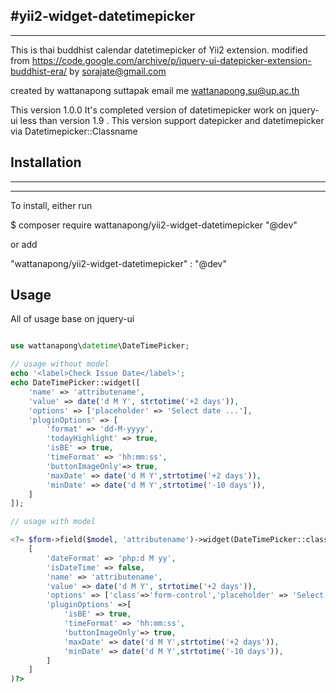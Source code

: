 #yii2-widget-datetimepicker
--------------
--------------

This is thai buddhist calendar datetimepicker of Yii2 extension.
modified from https://code.google.com/archive/p/jquery-ui-datepicker-extension-buddhist-era/
by sorajate@gmail.com

created by wattanapong suttapak
email me wattanapong.su@up.ac.th

This version 1.0.0
It's completed version of datetimepicker work on jquery-ui less than version 1.9 .
This version support datepicker and datetimepicker via Datetimepicker::Classname

## Installation
--------------
--------------

To install, either run

$ composer require wattanapong/yii2-widget-datetimepicker "@dev"

or add

"wattanapong/yii2-widget-datetimepicker" : "@dev"

## Usage
All of usage base on jquery-ui

```php

use wattanapong\datetime\DateTimePicker;

// usage without model
echo '<label>Check Issue Date</label>';
echo DateTimePicker::widget([
	'name' => 'attributename', 
	'value' => date('d M Y', strtotime('+2 days')),
	'options' => ['placeholder' => 'Select date ...'],
	'pluginOptions' => [
		'format' => 'dd-M-yyyy',
		'todayHighlight' => true,
		'isBE' => true,	
		'timeFormat' => 'hh:mm:ss',
		'buttonImageOnly'=> true,
		'maxDate' => date('d M Y',strtotime('+2 days')),
		'minDate' => date('d M Y',strtotime('-10 days')),
	]
]);

// usage with model

<?= $form->field($model, 'attributename')->widget(DateTimePicker::className(),
    [
    	'dateFormat' => 'php:d M yy',
		'isDateTime' => false,
		'name' => 'attributename',
		'value' => date('d M Y', strtotime('+2 days')),
		'options' => ['class'=>'form-control','placeholder' => 'Select date ...'],
		'pluginOptions' =>[
			'isBE' => true,	
			'timeFormat' => 'hh:mm:ss',
			'buttonImageOnly'=> true,
			'maxDate' => date('d M Y',strtotime('+2 days')),
			'minDate' => date('d M Y',strtotime('-10 days')),
		]
   	]
)?>
```
